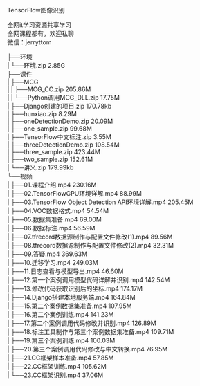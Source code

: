 TensorFlow图像识别

全网it学习资源共享学习<br>全网课程都有，欢迎私聊<br>微信：jerryttom<br>

├──环境<br> | └──环境.zip 2.85G<br> ├──课件<br> | ├──MCG<br> | | ├──MCG_CC.zip 205.86M<br> | | └──Python调用MCG_DLL.zip 17.75M<br> | ├──Django创建的项目.zip 170.78kb<br> | ├──hunxiao.zip 8.29M<br> | ├──oneDetectionDemo.zip 20.09M<br> | ├──one_sample.zip 99.68M<br> | ├──TensorFlow中文标注.zip 3.55M<br> | ├──threeDetectionDemo.zip 108.54M<br> | ├──three_sample.zip 423.44M<br> | ├──two_sample.zip 152.61M<br> | └──讲义.zip 179.99kb<br> └──视频<br> | ├──01.课程介绍.mp4 230.16M<br> | ├──02.TensorFlowGPU环境详解.mp4 88.99M<br> | ├──03.TensorFlow Object Detection API环境详解.mp4 205.45M<br> | ├──04.VOC数据格式.mp4 54.54M<br> | ├──05.数据集准备.mp4 69.00M<br> | ├──06.数据标注.mp4 56.59M<br> | ├──07.tfrecord数据源制作与配置文件修改(1).mp4 89.56M<br> | ├──08.tfrecord数据源制作与配置文件修改(2).mp4 32.31M<br> | ├──09.答疑.mp4 369.63M<br> | ├──10.迁移学习.mp4 249.03M<br> | ├──11.日志查看与模型导出.mp4 46.60M<br> | ├──12.第一个案例调用模型代码详解并识别.mp4 142.54M<br> | ├──13.修改代码获取识别后的坐标.mp4 174.17M<br> | ├──14.Django搭建本地服务端.mp4 164.84M<br> | ├──15.第二个案例数据集准备.mp4 107.95M<br> | ├──16.第二个案例训练.mp4 141.23M<br> | ├──17.第二个案例调用代码修改并识别.mp4 126.89M<br> | ├──18.标注工具制作与第三个案例数据集准备.mp4 109.71M<br> | ├──19.第三个案例训练.mp4 100.03M<br> | ├──20.第三个案例调用代码修改与中文转换.mp4 76.95M<br> | ├──21.CC框架样本准备.mp4 57.85M<br> | ├──22.CC框架训练.mp4 105.62M<br> | └──23.CC框架识别.mp4 37.06M